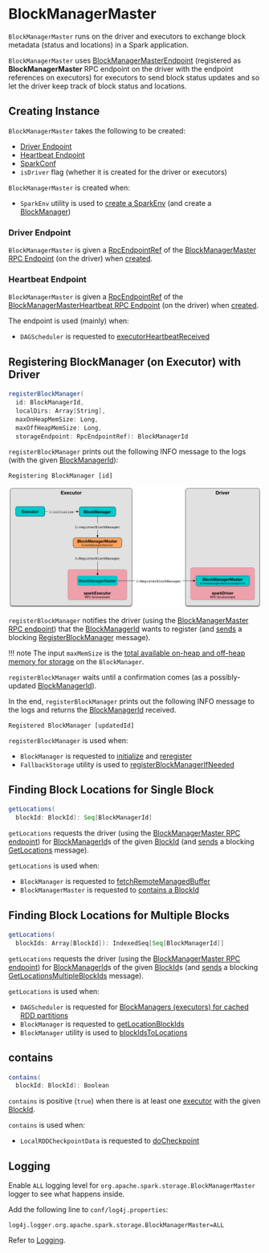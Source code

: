 # BlockManagerMaster

`BlockManagerMaster` runs on the driver and executors to exchange block metadata (status and locations) in a Spark application.

`BlockManagerMaster` uses [BlockManagerMasterEndpoint](BlockManagerMasterEndpoint.md) (registered as **BlockManagerMaster** RPC endpoint on the driver with the endpoint references on executors) for executors to send block status updates and so let the driver keep track of block status and locations.

## Creating Instance

`BlockManagerMaster` takes the following to be created:

* [Driver Endpoint](#driverEndpoint)
* [Heartbeat Endpoint](#driverHeartbeatEndPoint)
* <span id="conf"> [SparkConf](../SparkConf.md)
* <span id="isDriver"> `isDriver` flag (whether it is created for the driver or executors)

`BlockManagerMaster` is created when:

* `SparkEnv` utility is used to [create a SparkEnv](../SparkEnv.md#create) (and create a [BlockManager](BlockManager.md))

### <span id="driverEndpoint"> Driver Endpoint

`BlockManagerMaster` is given a [RpcEndpointRef](../rpc/RpcEndpointRef.md) of the [BlockManagerMaster RPC Endpoint](BlockManagerMasterEndpoint.md) (on the driver) when [created](#creating-instance).

### <span id="driverHeartbeatEndPoint"> Heartbeat Endpoint

`BlockManagerMaster` is given a [RpcEndpointRef](../rpc/RpcEndpointRef.md) of the [BlockManagerMasterHeartbeat RPC Endpoint](BlockManagerMasterHeartbeatEndpoint.md) (on the driver) when [created](#creating-instance).

The endpoint is used (mainly) when:

* `DAGScheduler` is requested to [executorHeartbeatReceived](../scheduler/DAGScheduler.md#executorHeartbeatReceived)

## <span id="registerBlockManager"> Registering BlockManager (on Executor) with Driver

```scala
registerBlockManager(
  id: BlockManagerId,
  localDirs: Array[String],
  maxOnHeapMemSize: Long,
  maxOffHeapMemSize: Long,
  storageEndpoint: RpcEndpointRef): BlockManagerId
```

`registerBlockManager` prints out the following INFO message to the logs (with the given [BlockManagerId](BlockManagerId.md)):

```text
Registering BlockManager [id]
```

![Registering BlockManager with the Driver](../images/storage/BlockManagerMaster-RegisterBlockManager.png)

`registerBlockManager` notifies the driver (using the [BlockManagerMaster RPC endpoint](#driverEndpoint)) that the [BlockManagerId](BlockManagerId.md) wants to register (and [sends](../rpc/RpcEndpointRef.md#askSync) a blocking [RegisterBlockManager](BlockManagerMasterEndpoint.md#RegisterBlockManager) message).

!!! note
    The input `maxMemSize` is the [total available on-heap and off-heap memory for storage](BlockManager.md#maxMemory) on the `BlockManager`.

`registerBlockManager` waits until a confirmation comes (as a possibly-updated [BlockManagerId](BlockManagerId.md)).

In the end, `registerBlockManager` prints out the following INFO message to the logs and returns the [BlockManagerId](BlockManagerId.md) received.

```text
Registered BlockManager [updatedId]
```

`registerBlockManager` is used when:

* `BlockManager` is requested to [initialize](BlockManager.md#initialize) and [reregister](BlockManager.md#reregister)
* `FallbackStorage` utility is used to [registerBlockManagerIfNeeded](FallbackStorage.md#registerBlockManagerIfNeeded)

## <span id="getLocations-blockid"> Finding Block Locations for Single Block

```scala
getLocations(
  blockId: BlockId): Seq[BlockManagerId]
```

`getLocations` requests the driver (using the [BlockManagerMaster RPC endpoint](#driverEndpoint)) for [BlockManagerId](BlockManagerId.md)s of the given [BlockId](BlockId.md) (and [sends](../rpc/RpcEndpointRef.md#askSync) a blocking [GetLocations](BlockManagerMasterEndpoint.md#GetLocations) message).

`getLocations` is used when:

* `BlockManager` is requested to [fetchRemoteManagedBuffer](BlockManager.md#fetchRemoteManagedBuffer)
* `BlockManagerMaster` is requested to [contains a BlockId](BlockManagerMaster.md#contains)

## <span id="getLocations-array-blockid"> Finding Block Locations for Multiple Blocks

```scala
getLocations(
  blockIds: Array[BlockId]): IndexedSeq[Seq[BlockManagerId]]
```

`getLocations` requests the driver (using the [BlockManagerMaster RPC endpoint](#driverEndpoint)) for [BlockManagerId](BlockManagerId.md)s of the given [BlockId](BlockId.md)s (and [sends](../rpc/RpcEndpointRef.md#askSync) a blocking [GetLocationsMultipleBlockIds](BlockManagerMasterEndpoint.md#GetLocationsMultipleBlockIds) message).

`getLocations` is used when:

* `DAGScheduler` is requested for [BlockManagers (executors) for cached RDD partitions](../scheduler/DAGScheduler.md#getCacheLocs)
* `BlockManager` is requested to [getLocationBlockIds](BlockManager.md#getLocationBlockIds)
* `BlockManager` utility is used to [blockIdsToLocations](BlockManager.md#blockIdsToLocations)

## <span id="contains"> contains

```scala
contains(
  blockId: BlockId): Boolean
```

`contains` is positive (`true`) when there is at least one [executor](#getLocations) with the given [BlockId](BlockId.md).

`contains` is used when:

* `LocalRDDCheckpointData` is requested to [doCheckpoint](../rdd/LocalRDDCheckpointData.md#doCheckpoint)

## Logging

Enable `ALL` logging level for `org.apache.spark.storage.BlockManagerMaster` logger to see what happens inside.

Add the following line to `conf/log4j.properties`:

```text
log4j.logger.org.apache.spark.storage.BlockManagerMaster=ALL
```

Refer to [Logging](../spark-logging.md).
